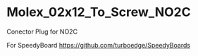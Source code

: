 # Molex_02x12_To_Screw_NO2C
 Conector Plug for NO2C

For SpeedyBoard https://github.com/turboedge/SpeedyBoards
